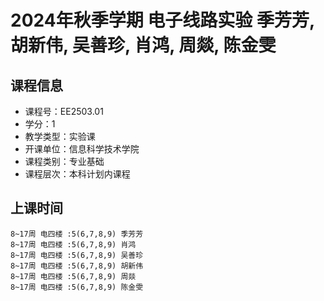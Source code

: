 # 2024年秋季学期 电子线路实验 季芳芳, 胡新伟, 吴善珍, 肖鸿, 周燚, 陈金雯






## 课程信息

- 课程号：EE2503.01
- 学分：1
- 教学类型：实验课
- 开课单位：信息科学技术学院
- 课程类别：专业基础
- 课程层次：本科计划内课程

## 上课时间

```
8~17周 电四楼 :5(6,7,8,9) 季芳芳
8~17周 电四楼 :5(6,7,8,9) 肖鸿
8~17周 电四楼 :5(6,7,8,9) 吴善珍
8~17周 电四楼 :5(6,7,8,9) 胡新伟
8~17周 电四楼 :5(6,7,8,9) 周燚
8~17周 电四楼 :5(6,7,8,9) 陈金雯
```

